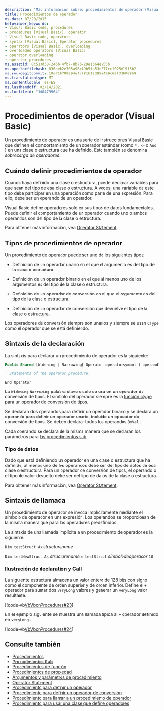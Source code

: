 ```yaml
---
description: 'Más información sobre: procedimientos de operador (Visual Basic)'
title: Procedimientos de operador
ms.date: 07/20/2015
helpviewer_keywords:
- Visual Basic code, procedures
- procedures [Visual Basic], operator
- Visual Basic code, operators
- syntax [Visual Basic], Operator procedures
- operators [Visual Basic], overloading
- overloaded operators [Visual Basic]
- operator overloading
- operator procedures
ms.assetid: 8c513d38-246b-4fb7-8b75-29e1364e555b
ms.openlocfilehash: 836eeb2e705a96c49b5fa53e277ccf025d1915b2
ms.sourcegitcommit: 10e719780594efc781b15295e499c66f316068b8
ms.translationtype: MT
ms.contentlocale: es-ES
ms.lasthandoff: 02/14/2021
ms.locfileid: "100479964"
---
```

# <a name="operator-procedures-visual-basic"></a>Procedimientos de operador (Visual Basic)

Un procedimiento de operador es una serie de instrucciones Visual Basic que definen el comportamiento de un operador estándar (como `*` , `<>` o `And` ) en una clase o estructura que ha definido. Esto también se denomina *sobrecarga de operadores*.

## <a name="when-to-define-operator-procedures"></a>Cuándo definir procedimientos de operador

Cuando haya definido una clase o estructura, puede declarar variables para que sean del tipo de esa clase o estructura. A veces, una variable de este tipo debe participar en una operación como parte de una expresión. Para ello, debe ser un operando de un operador.

Visual Basic define operadores solo en sus tipos de datos fundamentales. Puede definir el comportamiento de un operador cuando uno o ambos operandos son del tipo de la clase o estructura.

Para obtener más información, vea [Operator Statement](../../../language-reference/statements/operator-statement.md).

## <a name="types-of-operator-procedure"></a>Tipos de procedimientos de operador

Un procedimiento de operador puede ser uno de los siguientes tipos:

- Definición de un operador unario en el que el argumento es del tipo de la clase o estructura.

- Definición de un operador binario en el que al menos uno de los argumentos es del tipo de la clase o estructura.

- Definición de un operador de conversión en el que el argumento es del tipo de la clase o estructura.

- Definición de un operador de conversión que devuelve el tipo de la clase o estructura.

 Los operadores de conversión siempre son unarios y siempre se usan `CType` como el operador que se está definiendo.

## <a name="declaration-syntax"></a>Sintaxis de la declaración

La sintaxis para declarar un procedimiento de operador es la siguiente:

```vb
Public Shared [Widening | Narrowing] Operator operatorsymbol ( operand1 [,  operand2 ]) As datatype

' Statements of the operator procedure.

End Operator
```

La `Widening` `Narrowing` palabra clave o solo se usa en un operador de conversión de tipos. El símbolo del operador siempre es la [función ctype](../../../language-reference/functions/ctype-function.md) para un operador de conversión de tipos.

Se declaran dos operandos para definir un operador binario y se declara un operando para definir un operador unario, incluido un operador de conversión de tipos. Se deben declarar todos los operandos `ByVal` .

Cada operando se declara de la misma manera que se declaran los parámetros para [los procedimientos sub](./sub-procedures.md).

### <a name="data-type"></a>Tipo de datos

Dado que está definiendo un operador en una clase o estructura que ha definido, al menos uno de los operandos debe ser del tipo de datos de esa clase o estructura. Para un operador de conversión de tipos, el operando o el tipo de valor devuelto debe ser del tipo de datos de la clase o estructura.

Para obtener más información, vea [Operator Statement](../../../language-reference/statements/operator-statement.md).

## <a name="calling-syntax"></a>Sintaxis de llamada

Un procedimiento de operador se invoca implícitamente mediante el símbolo de operador en una expresión. Los operandos se proporcionan de la misma manera que para los operadores predefinidos.

La sintaxis de una llamada implícita a un procedimiento de operador es la siguiente:

`Dim testStruct As`  *structurename*

`Dim testNewStruct As`  *structurename* `= testStruct` *símbolodeoperador*      `10`

### <a name="illustration-of-declaration-and-call"></a>Ilustración de declaration y Call

La siguiente estructura almacena un valor entero de 128 bits con signo como el componente de orden superior y de orden inferior. Define el `+` operador para sumar dos `veryLong` valores y generar un `veryLong` valor resultante.

[!code-vb[VbVbcnProcedures#23](~/samples/snippets/visualbasic/VS_Snippets_VBCSharp/VbVbcnProcedures/VB/Class1.vb#23)]

En el ejemplo siguiente se muestra una llamada típica al `+` operador definido en `veryLong` .

[!code-vb[VbVbcnProcedures#24](~/samples/snippets/visualbasic/VS_Snippets_VBCSharp/VbVbcnProcedures/VB/Class1.vb#24)]

## <a name="see-also"></a>Consulte también

- [Procedimientos](./index.md)
- [Procedimientos Sub](./sub-procedures.md)
- [Procedimientos de función](./function-procedures.md)
- [Procedimientos de propiedad](./property-procedures.md)
- [Argumentos y parámetros de procedimiento](./procedure-parameters-and-arguments.md)
- [Operator Statement](../../../language-reference/statements/operator-statement.md)
- [Procedimiento para definir un operador](./how-to-define-an-operator.md)
- [Procedimiento para definir un operador de conversión](./how-to-define-a-conversion-operator.md)
- [Procedimiento para llamar a un procedimiento de operador](./how-to-call-an-operator-procedure.md)
- [Procedimiento para usar una clase que define operadores](./how-to-use-a-class-that-defines-operators.md)
